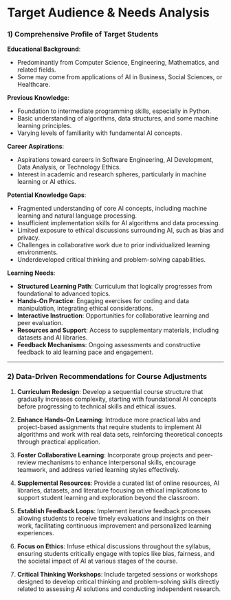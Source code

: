 Target Audience & Needs Analysis
================================

### 1) Comprehensive Profile of Target Students

**Educational Background**:
- Predominantly from Computer Science, Engineering, Mathematics, and related fields.
- Some may come from applications of AI in Business, Social Sciences, or Healthcare.

**Previous Knowledge**:
- Foundation to intermediate programming skills, especially in Python.
- Basic understanding of algorithms, data structures, and some machine learning principles.
- Varying levels of familiarity with fundamental AI concepts.

**Career Aspirations**:
- Aspirations toward careers in Software Engineering, AI Development, Data Analysis, or Technology Ethics.
- Interest in academic and research spheres, particularly in machine learning or AI ethics.

**Potential Knowledge Gaps**:
- Fragmented understanding of core AI concepts, including machine learning and natural language processing.
- Insufficient implementation skills for AI algorithms and data processing.
- Limited exposure to ethical discussions surrounding AI, such as bias and privacy.
- Challenges in collaborative work due to prior individualized learning environments.
- Underdeveloped critical thinking and problem-solving capabilities.

**Learning Needs**:
- **Structured Learning Path**: Curriculum that logically progresses from foundational to advanced topics.
- **Hands-On Practice**: Engaging exercises for coding and data manipulation, integrating ethical considerations.
- **Interactive Instruction**: Opportunities for collaborative learning and peer evaluation.
- **Resources and Support**: Access to supplementary materials, including datasets and AI libraries.
- **Feedback Mechanisms**: Ongoing assessments and constructive feedback to aid learning pace and engagement.

---

### 2) Data-Driven Recommendations for Course Adjustments

1. **Curriculum Redesign**: Develop a sequential course structure that gradually increases complexity, starting with foundational AI concepts before progressing to technical skills and ethical issues.

2. **Enhance Hands-On Learning**: Introduce more practical labs and project-based assignments that require students to implement AI algorithms and work with real data sets, reinforcing theoretical concepts through practical application.

3. **Foster Collaborative Learning**: Incorporate group projects and peer-review mechanisms to enhance interpersonal skills, encourage teamwork, and address varied learning styles effectively.

4. **Supplemental Resources**: Provide a curated list of online resources, AI libraries, datasets, and literature focusing on ethical implications to support student learning and exploration beyond the classroom.

5. **Establish Feedback Loops**: Implement iterative feedback processes allowing students to receive timely evaluations and insights on their work, facilitating continuous improvement and personalized learning experiences. 

6. **Focus on Ethics**: Infuse ethical discussions throughout the syllabus, ensuring students critically engage with topics like bias, fairness, and the societal impact of AI at various stages of the course. 

7. **Critical Thinking Workshops**: Include targeted sessions or workshops designed to develop critical thinking and problem-solving skills directly related to assessing AI solutions and conducting independent research.